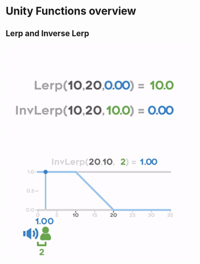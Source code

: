 # Unity Functions overview

## Lerp and Inverse Lerp

![Lerp and Inverse lerp](pics/lerp.gif)
![Inverse lerp in more detail](pics/inverseLerp.gif)